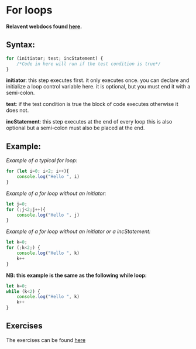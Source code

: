 # For loops

**Relavent webdocs found [here](https://developer.mozilla.org/en-US/docs/Web/JavaScript/Guide/Loops_and_iteration#for_statement).**

## Syntax:

```js
for (initiator; test; incStatement) {
	/*Code in here will run if the test condition is true*/
}
```

**initiator**: this step executes first. it only executes once. you can declare and initialize a loop control variable here.
it is optional, but you must end it with a semi-colon.

**test**: if the test condition is true the block of code executes otherwise it does not.

**incStatement**: this step executes at the end of every loop this is also optional but a semi-colon must also be placed at the end.

## Example:

*Example of a typical for loop:*
```js
for (let i=0; i<2; i++){
	console.log("Hello ", i)
}
```

*Example of a for loop without an initiator:*
```js
let j=0;
for (;j<2;j++){
	console.log("Hello ", j)
}
```

*Example of a for loop without an initiator or a incStatement:*
```js
let k=0;
for (;k<2;) {
	console.log("Hello ", k)
	k++
}
```
**NB: this example is the same as the following while loop:**
```js
let k=0;
while (k<2) {
	console.log("Hello ", k)
	k++
}
```
## Exercises
The exercises can be found [here](./exercises)
